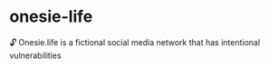 # onesie-life
🔓 Onesie.life is a fictional social media network that has intentional vulnerabilities 
